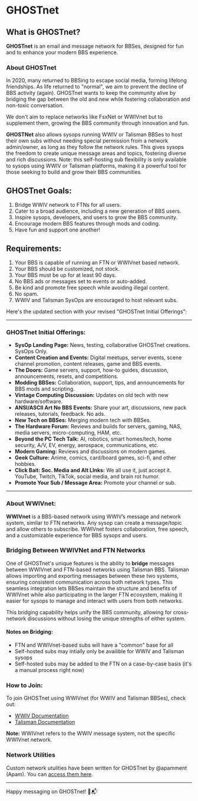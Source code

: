# GHOSTnet

## What is GHOSTnet?

**GHOSTnet** is an email and message network for BBSes, designed for fun and to enhance your modern BBS experience.

### About GHOSTnet
In 2020, many returned to BBSing to escape social media, forming lifelong friendships. As life returned to "normal", we aim to prevent the decline of BBS activity (again). GHOSTnet wants to keep the community alive by bridging the gap between the old and new while fostering collaboration and non-toxic conversation.

We don't aim to replace networks like FsxNet or WWIVnet but to supplement them, growing the BBS community through innovation and fun.

**GHOSTNet** also allows sysops running WWIV or Talisman BBSes to host their own subs without needing special permission from a network admin/owner, as long as they follow the network rules. This gives sysops the freedom to create unique message areas and topics, fostering diverse and rich discussions. Note: this self-hosting sub  flexibility is only available to sysops using WWIV or Talisman platforms, making it a powerful tool for those seeking to build and grow their BBS communities.

## GHOSTnet Goals:

1. Bridge WWIV network to FTNs for all users.
2. Cater to a broad audience, including a new generation of BBS users.
3. Inspire sysops, developers, and users to grow the BBS community.
4. Encourage modern BBS features through mods and coding.
5. Have fun and support one another!

## Requirements:

1. Your BBS is capable of running an FTN or WWIVnet based network.
2. Your BBS should be customized, not stock.
3. Your BBS must be up for at least 90 days.
4. No BBS ads or messages set to events or auto-added.
5. Be kind and promote free speech while avoiding illegal content.
6. No spam.
7. WWIV and Talisman SysOps are encouraged to host relevant subs.

Here's the updated section with your revised "GHOSTnet Initial Offerings":

---

### GHOSTnet Initial Offerings:

- **SysOp Landing Page:** News, testing, collaborative GHOSTnet creations. SysOps Only.
- **Content Creation and Events:** Digital meetups, server events, scene channel promotion, content releases, game and BBS events.
- **The Doors:** Game servers, support, how-to guides, discussion, announcements, resets, and competitions.
- **Modding BBSes:** Collaboration, support, tips, and announcements for BBS mods and scripting.
- **Vintage Computing Discussion:** Updates on old tech with new hardware/software.
- **ANSI/ASCII Art No BBS Events:** Share your art, discussions, new pack releases, tutorials, feedback. No ads.
- **New Tech on BBSes:** Merging modern tech with BBSes.
- **The Hardware Forum:** Reviews and builds for servers, gaming, NAS, media servers, micro-computing, HAM, etc.
- **Beyond the PC Tech Talk:** AI, robotics, smart homes/tech, home security, A/V, EV, energy, aerospace, communications, etc.
- **Modern Gaming:** Reviews and discussions on modern games.
- **Geek Culture:** Anime, comics, card/board games, sci-fi, and other hobbies.
- **Click Bait: Soc. Media and Alt LInks:** We all use it, just accept it. YouTube, Twitch, TikTok, social media, and brain rot humor.
- **Promote Your Sub / Message Area:** Promote your channel or sub.

--- 

### About WWIVnet:

**WWIVnet** is a BBS-based network using WWIV’s message and network system, similar to FTN networks. Any sysop can create a message/topic and allow others to subscribe. WWIVnet fosters collaboration, free speech, and a customizable experience for BBS sysops and users.

### Bridging Between WWIVNet and FTN Networks

One of GHOSTnet's unique features is the ability to **bridge** messages between WWIVnet and FTN-based networks using Talisman BBS. Talisman allows importing and exporting messages between these two systems, ensuring consistent communication across both network types. This seamless integration lets BBSes maintain the structure and benefits of WWIVnet while also participating in the larger FTN ecosystem, making it easier for sysops to manage and interact with users from both networks. 

This bridging capability helps unify the BBS community, allowing for cross-network discussions without losing the unique strengths of either system.

#### Notes on Bridging:
- FTN and WWIVnet-based subs will have a "common" base for all
- Self-hosted subs may intially only be availible for WWIV and Talisman sysops
- Self-hosted subs may be added to the FTN on a case-by-case basis (it's a manual process right now)

### How to Join:

To join GHOSTnet using WWIVnet (for WWIV and Talisman BBSes), check out:
- [WWIV Documentation](https://docs.wwivbbs.org)
- [Talisman Documentation](https://talismanbbs.com/docs)

**Note:** WWIVnet refers to the WWIV message system, not the specific WWIVnet network.

### Network Utilities

Custom network utulities have been written for GHOSTnet by @apamment (Apam). You can [access them here](https://github.com/apamment/ghostup).

---

Happy messaging on GHOSTnet! 🚀📬
